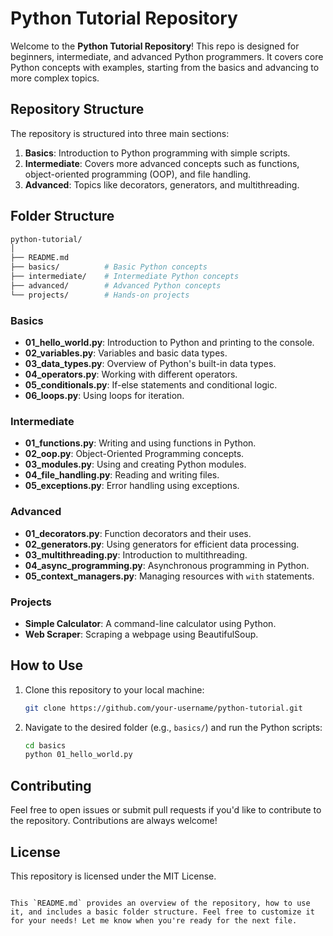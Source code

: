 # Python Tutorial Repository

Welcome to the **Python Tutorial Repository**! This repo is designed for beginners, intermediate, and advanced Python programmers. It covers core Python concepts with examples, starting from the basics and advancing to more complex topics.

## Repository Structure

The repository is structured into three main sections:
1. **Basics**: Introduction to Python programming with simple scripts.
2. **Intermediate**: Covers more advanced concepts such as functions, object-oriented programming (OOP), and file handling.
3. **Advanced**: Topics like decorators, generators, and multithreading.

## Folder Structure

```bash
python-tutorial/
│
├── README.md
├── basics/          # Basic Python concepts
├── intermediate/    # Intermediate Python concepts
├── advanced/        # Advanced Python concepts
└── projects/        # Hands-on projects
```

### Basics
- **01_hello_world.py**: Introduction to Python and printing to the console.
- **02_variables.py**: Variables and basic data types.
- **03_data_types.py**: Overview of Python's built-in data types.
- **04_operators.py**: Working with different operators.
- **05_conditionals.py**: If-else statements and conditional logic.
- **06_loops.py**: Using loops for iteration.

### Intermediate
- **01_functions.py**: Writing and using functions in Python.
- **02_oop.py**: Object-Oriented Programming concepts.
- **03_modules.py**: Using and creating Python modules.
- **04_file_handling.py**: Reading and writing files.
- **05_exceptions.py**: Error handling using exceptions.

### Advanced
- **01_decorators.py**: Function decorators and their uses.
- **02_generators.py**: Using generators for efficient data processing.
- **03_multithreading.py**: Introduction to multithreading.
- **04_async_programming.py**: Asynchronous programming in Python.
- **05_context_managers.py**: Managing resources with `with` statements.

### Projects
- **Simple Calculator**: A command-line calculator using Python.
- **Web Scraper**: Scraping a webpage using BeautifulSoup.

## How to Use

1. Clone this repository to your local machine:
   ```bash
   git clone https://github.com/your-username/python-tutorial.git
   ```

2. Navigate to the desired folder (e.g., `basics/`) and run the Python scripts:
   ```bash
   cd basics
   python 01_hello_world.py
   ```

## Contributing

Feel free to open issues or submit pull requests if you'd like to contribute to the repository. Contributions are always welcome!

## License

This repository is licensed under the MIT License.
```

This `README.md` provides an overview of the repository, how to use it, and includes a basic folder structure. Feel free to customize it for your needs! Let me know when you're ready for the next file.
